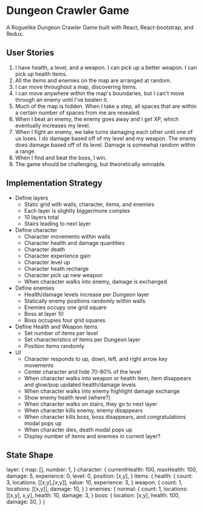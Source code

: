 # Dungeon Crawler Game

A Roguelike Dungeon Crawler Game built with React, React-bootstrap, and Redux.

## User Stories

1. I have health, a level, and a weapon. I can pick up a better weapon. I can pick up health items.
2. All the items and enemies on the map are arranged at random.
3. I can move throughout a map, discovering items.
4. I can move anywhere within the map's boundaries, but I can't move through an enemy until I've beaten it.
5. Much of the map is hidden. When I take a step, all spaces that are within a certain number of spaces from me are revealed.
6. When I beat an enemy, the enemy goes away and I get XP, which eventually increases my level.
7. When I fight an enemy, we take turns damaging each other until one of us loses. I do damage based off of my level and my weapon. The enemy does damage based off of its level. Damage is somewhat random within a range.
8. When I find and beat the boss, I win.
9. The game should be challenging, but theoretically winnable.

## Implementation Strategy

- Define layers
  - Static grid with walls, character, items, and enemies
  - Each layer is slightly bigger/more complex
  - 10 layers total
  - Stairs leading to next layer
- Define character
  - Character movements within walls
  - Character health and damage quantities
  - Character death
  - Character experience gain
  - Character level up
  - Character heath recharge
  - Character pick up new weapon
  - When character walks into enemy, damage is exchanged
- Define enemies
  - Health/damage levels increase per Dungeon layer
  - Statically enemy positions randomly within walls
  - Enemies occupy one grid square
  - Boss at layer 10
  - Boss occupies four grid squares
- Define Health and Weapon items
  - Set number of items per level
  - Set characteristics of items per Dungeon layer
  - Position items randomly
- UI
  - Character responds to up, down, left, and right arrow key movements
  - Center character and hide 70-80% of the level
  - When character walks into weapon or health item, item disappears and glow/pop updated health/damage levels
  - When character walks into enemy highlight damage exchange
  - Show enemy health level (where?)
  - When character walks on stairs, they go to next layer
  - When character kills enemy, enemy disappears
  - When character kills boss, boss disappears, and congratulations modal pops up
  - When character dies, death modal pops up
  - Display number of items and enemies in current layer?

## State Shape

layer: {
  map: [],
  number: 1,
}
character: {
  currentHealth: 100,
  maxHealth: 100,
  damage: 5,
  experience: 0,
  level: 0,
  position: [x,y],
}
items: {
  health: {
    count: 3,
    locations: [[x,y],[x,y]],
    value: 10,
    experience: 3,
  }
  weapon: {
    count: 1,
    locations: [[x,y]],
    damage: 10,
  }
}
enemies: {
  normal: {
    count: 1,
    locations: [[x,y], x,y],
    health: 10,
    damage: 3,
  }
  boss: {
    location: [x,y],
    health: 100,
    damage: 30,
  }
}
